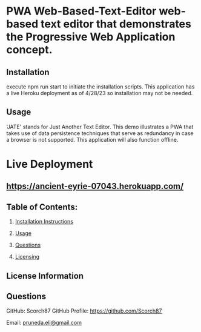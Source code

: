 # PWA Web-Based-Text-Editor web-based text editor that demonstrates the Progressive Web Application concept.

<a name="installation"></a>
        
## Installation
execute npm run start to initiate the installation scripts. This application has a live Heroku deployment as of 4/28/23 so installation may not be needed.
<a name="usage"></a>
        
## Usage
'JATE' stands for Just Another Text Editor. This demo illustrates a PWA that takes use of data persistence techniques that serve as redundancy in case a browser is not supported. This application will also function offline.

# Live Deployment
## https://ancient-eyrie-07043.herokuapp.com/
        
## Table of Contents:
1. [Installation Instructions](#installation)
        
2. [Usage](#usage)
        
3. [Questions](#questions)
4. [Licensing](#license)
<a name="license"></a>
        
## License Information

<a name="questions"></a>
        
## Questions
GitHub: Scorch87
GitHub Profile: https://github.com/Scorch87
        
Email: pruneda.eli@gmail.com
